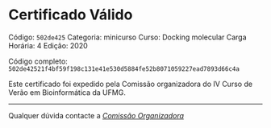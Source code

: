 # Certificado Válido

Código: `502de425`
Categoria: minicurso
Curso: Docking molecular
Carga Horária: 4
Edição: 2020


Código completo: `502de42521f4bf59f198c131e41e530d5884fe52b8071059227ead7893d66c4a`


Este certificado foi expedido pela Comissão organizadora do IV Curso de Verão em Bioinformática da UFMG.

----

Qualquer dúvida contacte a [_Comissão Organizadora_](<mailto:cursobioinfoufmg@gmail.com$subject=[Certificados]>)

